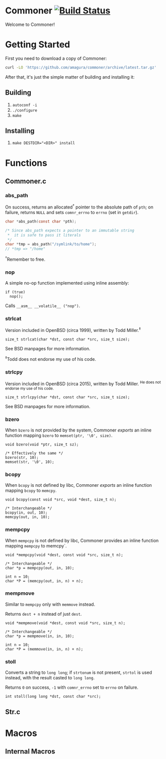 # Commoner [![Build Status](https://travis-ci.org/amagura/commoner.svg?branch=master)](https://travis-ci.org/amagura/commoner)

Welcome to Commoner!

# Getting Started
First you need to download a copy of Commoner:

```bash
curl -LO 'https://github.com/amagura/commoner/archive/latest.tar.gz'
```

After that, it's just the simple matter of building and installing it:

## Building
1. `autoconf -i`
2. `./configure`
3. `make`

## Installing
1. `make DESTDIR="<DIR>" install`

# Functions

## Commoner.c

### abs_path

On success, returns an allocated<sup>&dagger;</sup> pointer to the absolute path of `pth`;
on failure, returns `NULL` and sets `comnr_errno` to `errno` (set in `getdir`).

```c
char *abs_path(const char *pth);

/* Since abs_path expects a pointer to an immutable string
 *  it is safe to pass it literals
 */
char *tmp = abs_path("/symlink/to/home");
// *tmp => "/home"
```

<sup>&dagger;</sup>Remember to free.

### nop
A simple no-op function implemented using inline assembly:

```
if (true)
  nop();
```

Calls `__asm__ __volatile__ ("nop")`.

### strlcat
Version included in OpenBSD (circa 1999), written by Todd Miller.<sup>&Dagger;</sup>

```
size_t strlcat(char *dst, const char *src, size_t size);
```

See BSD manpages for more information.

<sup>&Dagger;</sup>Todd does not endorse my use of his code.


### strlcpy
Version included in OpenBSD (circa 2015), written by Todd Miller.  <sup>He does not endorse my use of his code.</sup>

```
size_t strlcpy(char *dst, const char *src, size_t size);
```

See BSD manpages for more information.

### bzero

When `bzero` is not provided by the system, Commoner *exports* an inline function mapping `bzero` to `memset(ptr, '\0', size)`.

```
void bzero(void *ptr, size_t sz);

/* Effectively the same */
bzero(str, 10);
memset(str, '\0', 10);
```

### bcopy
When `bcopy` is not defined by libc, Commoner *exports* an inline function mapping `bcopy` to `memcpy`.

```
void bcopy(const void *src, void *dest, size_t n);

/* Interchangeable */
bcopy(in, out, 10);
memcpy(out, in, 10);
```

### mempcpy
When `mempcpy` is not defined by libc, Commoner provides an inline function mapping `mempcpy` to memcpy`.

```
void *mempcpy(void *dest, const void *src, size_t n);

/* Interchangeable */
char *p = mempcpy(out, in, 10);

int n = 10;
char *P = (memcpy(out, in, n) + n);
```

### mempmove
Similar to `mempcpy` only with `memmove` instead.

Returns `dest + n` instead of just `dest`.

```
void *mempmove(void *dest, const void *src, size_t n);

/* Interchangeable */
char *p = mempmove(in, in, 10);

int n = 10;
char *P = (memmove(in, in, n) + n);
```

### stoll
Converts a string to `long long`; if `strtonum` is not present, `strtol` is used instead, with the result casted to `long long`.

Returns `0` on success, `-1` with `comnr_errno` set to `errno` on failure.

```
int stoll(long long *dst, const char *src);
```

## Str.c


# Macros

## Internal Macros
